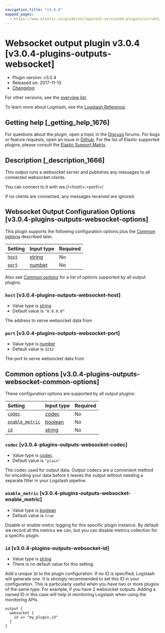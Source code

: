 ```yaml
---
navigation_title: "v3.0.4"
mapped_pages:
  - https://www.elastic.co/guide/en/logstash-versioned-plugins/current/v3.0.4-plugins-outputs-websocket.html
---
```


# Websocket output plugin v3.0.4 [v3.0.4-plugins-outputs-websocket]

* Plugin version: v3.0.4
* Released on: 2017-11-13
* [Changelog](https://github.com/logstash-plugins/logstash-output-websocket/blob/v3.0.4/CHANGELOG.md)

For other versions, see the [overview list](output-websocket-index.md).

To learn more about Logstash, see the [Logstash Reference](https://www.elastic.co/guide/en/logstash/current/index.html).

## Getting help [_getting_help_1676]

For questions about the plugin, open a topic in the [Discuss](http://discuss.elastic.co) forums. For bugs or feature requests, open an issue in [Github](https://github.com/logstash-plugins/logstash-output-websocket). For the list of Elastic supported plugins, please consult the [Elastic Support Matrix](https://www.elastic.co/support/matrix#matrix_logstash_plugins).

## Description [_description_1666]

This output runs a websocket server and publishes any messages to all connected websocket clients.

You can connect to it with ws\://\<host\\>:\<port\\>/

If no clients are connected, any messages received are ignored.

## Websocket Output Configuration Options [v3.0.4-plugins-outputs-websocket-options]

This plugin supports the following configuration options plus the [Common options](v3-0-4-plugins-outputs-websocket.md#v3.0.4-plugins-outputs-websocket-common-options) described later.

| Setting | Input type | Required |
| :- | :- | :- |
| [`host`](v3-0-4-plugins-outputs-websocket.md#v3.0.4-plugins-outputs-websocket-host) | [string](/lsr/value-types.md#string) | No |
| [`port`](v3-0-4-plugins-outputs-websocket.md#v3.0.4-plugins-outputs-websocket-port) | [number](/lsr/value-types.md#number) | No |

Also see [Common options](v3-0-4-plugins-outputs-websocket.md#v3.0.4-plugins-outputs-websocket-common-options) for a list of options supported by all output plugins.

### `host` [v3.0.4-plugins-outputs-websocket-host]

* Value type is [string](/lsr/value-types.md#string)
* Default value is `"0.0.0.0"`

The address to serve websocket data from

### `port` [v3.0.4-plugins-outputs-websocket-port]

* Value type is [number](/lsr/value-types.md#number)
* Default value is `3232`

The port to serve websocket data from

## Common options [v3.0.4-plugins-outputs-websocket-common-options]

These configuration options are supported by all output plugins:

| Setting | Input type | Required |
| :- | :- | :- |
| [`codec`](v3-0-4-plugins-outputs-websocket.md#v3.0.4-plugins-outputs-websocket-codec) | [codec](/lsr/value-types.md#codec) | No |
| [`enable_metric`](v3-0-4-plugins-outputs-websocket.md#v3.0.4-plugins-outputs-websocket-enable_metric) | [boolean](/lsr/value-types.md#boolean) | No |
| [`id`](v3-0-4-plugins-outputs-websocket.md#v3.0.4-plugins-outputs-websocket-id) | [string](/lsr/value-types.md#string) | No |

### `codec` [v3.0.4-plugins-outputs-websocket-codec]

* Value type is [codec](/lsr/value-types.md#codec)
* Default value is `"plain"`

The codec used for output data. Output codecs are a convenient method for encoding your data before it leaves the output without needing a separate filter in your Logstash pipeline.

### `enable_metric` [v3.0.4-plugins-outputs-websocket-enable_metric]

* Value type is [boolean](/lsr/value-types.md#boolean)
* Default value is `true`

Disable or enable metric logging for this specific plugin instance. By default we record all the metrics we can, but you can disable metrics collection for a specific plugin.

### `id` [v3.0.4-plugins-outputs-websocket-id]

* Value type is [string](/lsr/value-types.md#string)
* There is no default value for this setting.

Add a unique `ID` to the plugin configuration. If no ID is specified, Logstash will generate one. It is strongly recommended to set this ID in your configuration. This is particularly useful when you have two or more plugins of the same type. For example, if you have 2 websocket outputs. Adding a named ID in this case will help in monitoring Logstash when using the monitoring APIs.

```
output {
  websocket {
    id => "my_plugin_id"
  }
}
```
